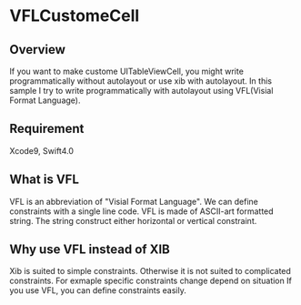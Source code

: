 # VFLCustomeCell

## Overview
If you want to make custome UITableViewCell, you might write programmatically without autolayout or use xib with autolayout.
In this sample I try to write programmatically with autolayout using VFL(Visial Format Language).

## Requirement
Xcode9, Swift4.0

## What is VFL
VFL is an abbreviation of "Visial Format Language".
We can define constraints with a single line code.
VFL is made of ASCII-art formatted string.
The string construct either horizontal or vertical constraint.

## Why use VFL instead of XIB
Xib is suited to simple constraints.
Otherwise it is not suited to complicated constraints.
For exmaple specific constraints change depend on situation
If you use VFL, you can define constraints easily.
